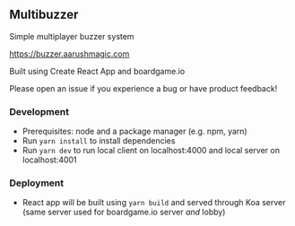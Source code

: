 ## Multibuzzer

Simple multiplayer buzzer system

https://buzzer.aarushmagic.com

Built using Create React App and boardgame.io

Please open an issue if you experience a bug or have product feedback!

### Development

- Prerequisites: node and a package manager (e.g. npm, yarn)
- Run `yarn install` to install dependencies
- Run `yarn dev` to run local client on localhost:4000 and local server on localhost:4001

### Deployment

- React app will be built using `yarn build` and served through Koa server (same server used for boardgame.io server _and_ lobby)
